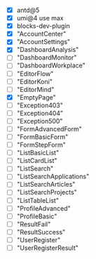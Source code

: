 - [x] antd@5
- [x] umi@4 use max
- [x] blocks-dev-plugin
- [x] "AccountCenter"
- [x] "AccountSettings"
- [x] "DashboardAnalysis"
- [ ] "DashboardMonitor"
- [ ] "DashboardWorkplace"
- [ ] "EditorFlow"
- [ ] "EditorKoni"
- [ ] "EditorMind"
- [x] "EmptyPage"
- [ ] "Exception403"
- [ ] "Exception404"
- [ ] "Exception500"
- [ ] "FormAdvancedForm"
- [ ] "FormBasicForm"
- [ ] "FormStepForm"
- [ ] "ListBasicList"
- [ ] "ListCardList"
- [ ] "ListSearch"
- [ ] "ListSearchApplications"
- [ ] "ListSearchArticles"
- [ ] "ListSearchProjects"
- [ ] "ListTableList"
- [ ] "ProfileAdvanced"
- [ ] "ProfileBasic"
- [ ] "ResultFail"
- [ ] "ResultSuccess"
- [ ] "UserRegister"
- [ ] "UserRegisterResult"
